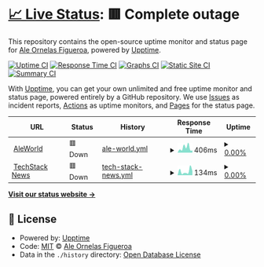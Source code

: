 # [📈 Live Status](https://status.homie.mx): <!--live status--> **🟥 Complete outage**

This repository contains the open-source uptime monitor and status page for [Ale Ornelas Figueroa](http://www.ale.world), powered by [Upptime](https://github.com/upptime/upptime).

[![Uptime CI](https://github.com/yknx4/aleworld-status/workflows/Uptime%20CI/badge.svg)](https://github.com/yknx4/aleworld-status/actions?query=workflow%3A%22Uptime+CI%22)
[![Response Time CI](https://github.com/yknx4/aleworld-status/workflows/Response%20Time%20CI/badge.svg)](https://github.com/yknx4/aleworld-status/actions?query=workflow%3A%22Response+Time+CI%22)
[![Graphs CI](https://github.com/yknx4/aleworld-status/workflows/Graphs%20CI/badge.svg)](https://github.com/yknx4/aleworld-status/actions?query=workflow%3A%22Graphs+CI%22)
[![Static Site CI](https://github.com/yknx4/aleworld-status/workflows/Static%20Site%20CI/badge.svg)](https://github.com/yknx4/aleworld-status/actions?query=workflow%3A%22Static+Site+CI%22)
[![Summary CI](https://github.com/yknx4/aleworld-status/workflows/Summary%20CI/badge.svg)](https://github.com/yknx4/aleworld-status/actions?query=workflow%3A%22Summary+CI%22)

With [Upptime](https://upptime.js.org), you can get your own unlimited and free uptime monitor and status page, powered entirely by a GitHub repository. We use [Issues](https://github.com/yknx4/aleworld-status/issues) as incident reports, [Actions](https://github.com/yknx4/aleworld-status/actions) as uptime monitors, and [Pages](https://status.homie.mx) for the status page.

<!--start: status pages-->
<!-- This summary is generated by Upptime (https://github.com/upptime/upptime) -->
<!-- Do not edit this manually, your changes will be overwritten -->
<!-- prettier-ignore -->
| URL | Status | History | Response Time | Uptime |
| --- | ------ | ------- | ------------- | ------ |
| <img alt="" src="https://icons.duckduckgo.com/ip3/www.ale.world.ico" height="13"> [AleWorld](https://www.ale.world) | 🟥 Down | [ale-world.yml](https://github.com/yknx4/aleworld-status/commits/HEAD/history/ale-world.yml) | <details><summary><img alt="Response time graph" src="./graphs/ale-world/response-time-week.png" height="20"> 406ms</summary><br><a href="https://status.ale.world/history/ale-world"><img alt="Response time 425" src="https://img.shields.io/endpoint?url=https%3A%2F%2Fraw.githubusercontent.com%2Fyknx4%2Faleworld-status%2FHEAD%2Fapi%2Fale-world%2Fresponse-time.json"></a><br><a href="https://status.ale.world/history/ale-world"><img alt="24-hour response time 182" src="https://img.shields.io/endpoint?url=https%3A%2F%2Fraw.githubusercontent.com%2Fyknx4%2Faleworld-status%2FHEAD%2Fapi%2Fale-world%2Fresponse-time-day.json"></a><br><a href="https://status.ale.world/history/ale-world"><img alt="7-day response time 406" src="https://img.shields.io/endpoint?url=https%3A%2F%2Fraw.githubusercontent.com%2Fyknx4%2Faleworld-status%2FHEAD%2Fapi%2Fale-world%2Fresponse-time-week.json"></a><br><a href="https://status.ale.world/history/ale-world"><img alt="30-day response time 447" src="https://img.shields.io/endpoint?url=https%3A%2F%2Fraw.githubusercontent.com%2Fyknx4%2Faleworld-status%2FHEAD%2Fapi%2Fale-world%2Fresponse-time-month.json"></a><br><a href="https://status.ale.world/history/ale-world"><img alt="1-year response time 444" src="https://img.shields.io/endpoint?url=https%3A%2F%2Fraw.githubusercontent.com%2Fyknx4%2Faleworld-status%2FHEAD%2Fapi%2Fale-world%2Fresponse-time-year.json"></a></details> | <details><summary><a href="https://status.ale.world/history/ale-world">0.00%</a></summary><a href="https://status.ale.world/history/ale-world"><img alt="All-time uptime 57.98%" src="https://img.shields.io/endpoint?url=https%3A%2F%2Fraw.githubusercontent.com%2Fyknx4%2Faleworld-status%2FHEAD%2Fapi%2Fale-world%2Fuptime.json"></a><br><a href="https://status.ale.world/history/ale-world"><img alt="24-hour uptime 0.00%" src="https://img.shields.io/endpoint?url=https%3A%2F%2Fraw.githubusercontent.com%2Fyknx4%2Faleworld-status%2FHEAD%2Fapi%2Fale-world%2Fuptime-day.json"></a><br><a href="https://status.ale.world/history/ale-world"><img alt="7-day uptime 0.00%" src="https://img.shields.io/endpoint?url=https%3A%2F%2Fraw.githubusercontent.com%2Fyknx4%2Faleworld-status%2FHEAD%2Fapi%2Fale-world%2Fuptime-week.json"></a><br><a href="https://status.ale.world/history/ale-world"><img alt="30-day uptime 4.67%" src="https://img.shields.io/endpoint?url=https%3A%2F%2Fraw.githubusercontent.com%2Fyknx4%2Faleworld-status%2FHEAD%2Fapi%2Fale-world%2Fuptime-month.json"></a><br><a href="https://status.ale.world/history/ale-world"><img alt="1-year uptime 0.00%" src="https://img.shields.io/endpoint?url=https%3A%2F%2Fraw.githubusercontent.com%2Fyknx4%2Faleworld-status%2FHEAD%2Fapi%2Fale-world%2Fuptime-year.json"></a></details>
| <img alt="" src="https://icons.duckduckgo.com/ip3/techstack.news.ico" height="13"> [TechStack News](https://techstack.news) | 🟥 Down | [tech-stack-news.yml](https://github.com/yknx4/aleworld-status/commits/HEAD/history/tech-stack-news.yml) | <details><summary><img alt="Response time graph" src="./graphs/tech-stack-news/response-time-week.png" height="20"> 134ms</summary><br><a href="https://status.ale.world/history/tech-stack-news"><img alt="Response time 183" src="https://img.shields.io/endpoint?url=https%3A%2F%2Fraw.githubusercontent.com%2Fyknx4%2Faleworld-status%2FHEAD%2Fapi%2Ftech-stack-news%2Fresponse-time.json"></a><br><a href="https://status.ale.world/history/tech-stack-news"><img alt="24-hour response time 140" src="https://img.shields.io/endpoint?url=https%3A%2F%2Fraw.githubusercontent.com%2Fyknx4%2Faleworld-status%2FHEAD%2Fapi%2Ftech-stack-news%2Fresponse-time-day.json"></a><br><a href="https://status.ale.world/history/tech-stack-news"><img alt="7-day response time 134" src="https://img.shields.io/endpoint?url=https%3A%2F%2Fraw.githubusercontent.com%2Fyknx4%2Faleworld-status%2FHEAD%2Fapi%2Ftech-stack-news%2Fresponse-time-week.json"></a><br><a href="https://status.ale.world/history/tech-stack-news"><img alt="30-day response time 161" src="https://img.shields.io/endpoint?url=https%3A%2F%2Fraw.githubusercontent.com%2Fyknx4%2Faleworld-status%2FHEAD%2Fapi%2Ftech-stack-news%2Fresponse-time-month.json"></a><br><a href="https://status.ale.world/history/tech-stack-news"><img alt="1-year response time 182" src="https://img.shields.io/endpoint?url=https%3A%2F%2Fraw.githubusercontent.com%2Fyknx4%2Faleworld-status%2FHEAD%2Fapi%2Ftech-stack-news%2Fresponse-time-year.json"></a></details> | <details><summary><a href="https://status.ale.world/history/tech-stack-news">0.00%</a></summary><a href="https://status.ale.world/history/tech-stack-news"><img alt="All-time uptime 14.38%" src="https://img.shields.io/endpoint?url=https%3A%2F%2Fraw.githubusercontent.com%2Fyknx4%2Faleworld-status%2FHEAD%2Fapi%2Ftech-stack-news%2Fuptime.json"></a><br><a href="https://status.ale.world/history/tech-stack-news"><img alt="24-hour uptime 0.00%" src="https://img.shields.io/endpoint?url=https%3A%2F%2Fraw.githubusercontent.com%2Fyknx4%2Faleworld-status%2FHEAD%2Fapi%2Ftech-stack-news%2Fuptime-day.json"></a><br><a href="https://status.ale.world/history/tech-stack-news"><img alt="7-day uptime 0.00%" src="https://img.shields.io/endpoint?url=https%3A%2F%2Fraw.githubusercontent.com%2Fyknx4%2Faleworld-status%2FHEAD%2Fapi%2Ftech-stack-news%2Fuptime-week.json"></a><br><a href="https://status.ale.world/history/tech-stack-news"><img alt="30-day uptime 4.67%" src="https://img.shields.io/endpoint?url=https%3A%2F%2Fraw.githubusercontent.com%2Fyknx4%2Faleworld-status%2FHEAD%2Fapi%2Ftech-stack-news%2Fuptime-month.json"></a><br><a href="https://status.ale.world/history/tech-stack-news"><img alt="1-year uptime 0.00%" src="https://img.shields.io/endpoint?url=https%3A%2F%2Fraw.githubusercontent.com%2Fyknx4%2Faleworld-status%2FHEAD%2Fapi%2Ftech-stack-news%2Fuptime-year.json"></a></details>

<!--end: status pages-->

[**Visit our status website →**](https://status.homie.mx)

## 📄 License

- Powered by: [Upptime](https://github.com/upptime/upptime)
- Code: [MIT](./LICENSE) © [Ale Ornelas Figueroa](http://www.ale.world)
- Data in the `./history` directory: [Open Database License](https://opendatacommons.org/licenses/odbl/1-0/)
